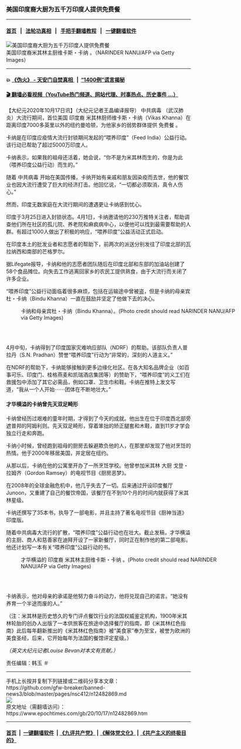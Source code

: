 ### 美国印度裔大厨为五千万印度人提供免费餐
------------------------

#### [首页](https://github.com/gfw-breaker/banned-news3/blob/master/README.md) &nbsp;&nbsp;|&nbsp;&nbsp; [法轮功真相](https://github.com/begood0513/basic/blob/master/README.md)  &nbsp;&nbsp;|&nbsp;&nbsp; [手把手翻墙教程](https://github.com/gfw-breaker/guides/wiki)  &nbsp;&nbsp;|&nbsp;&nbsp; [一键翻墙软件](https://github.com/gfw-breaker/nogfw/blob/master/README.md)  



<div><img alt="美国印度裔大厨为五千万印度人提供免费餐" class="attachment-djy_600_400 size-djy_600_400 wp-post-image" src="https://i.epochtimes.com/assets/uploads/2020/10/Chef-Vikas-Khanna-700x420-600x400.jpg"/>
<div class="caption">
 美国印度裔米其林主厨维卡斯・卡纳
。（NARINDER NANU/AFP via Getty Images）
</div></div><hr/>

#### 💥 [《伪火》 - 天安门自焚真相 ](http://158.247.195.190:10000/videos/blog/weihuo.html)&nbsp; |&nbsp; [“1400例”谎言揭秘  ](http://158.247.195.190:10000/videos/blog/jiexi1400.html)

#### [ 🎬  翻墙必看视频（YouTube热门频道、网站代理、时事热点、历史事件 ...）](https://github.com/gfw-breaker/links/blob/master/banned.md)

<div><p>
 【大纪元2020年10月17日讯】（大纪元记者王晶编译报导）
 <ok href="https://www.epochtimes.com/gb/tag/%E4%B8%AD%E5%85%B1%E7%97%85%E6%AF%92.html">
  中共病毒
 </ok>
 （武汉肺炎）大流行期间，首位美国
 <ok href="https://www.epochtimes.com/gb/tag/%E5%8D%B0%E5%BA%A6%E8%A3%94.html">
  印度裔
 </ok>
 米其林厨师维卡斯・卡纳（Vikas Khanna）在距离印度7000多英里以外的纽约曼哈顿，为他家乡的弱势群体提供
 <ok href="https://www.epochtimes.com/gb/tag/%E5%85%8D%E8%B4%B9%E9%A4%90.html">
  免费餐
 </ok>
 。
</p>
<p>
 卡纳是在印度应疫情大流行封锁期间发起的“喂养印度”（Feed India）公益行动。该行动已帮助了超过5000万印度人。
</p>
<p>
 卡纳表示，如果我的祖母还活着，她会说，“你不是为米其林而生的，你是为此（喂养印度公益行动）而生的。”
</p>
<p>
 随着
 <ok href="https://www.epochtimes.com/gb/tag/%E4%B8%AD%E5%85%B1%E7%97%85%E6%AF%92.html">
  中共病毒
 </ok>
 开始在美国传播，卡纳开始有亲戚和朋友因染疫而去世，他的餐饮业也因大流行遭受了巨大的经济打击。他回忆说，“一切都必须取消，真令人伤心。”
</p>
<p>
 然而，印度无数家庭在大流行期间的遭遇更让卡纳感到忧心。
</p>
<p>
 印度于3月25日进入封锁状态。4月1日，卡纳邀请他的230万推特关注者，帮助调查他们所在社区的孤儿院、养老院和痳疯病中心，以便他可以找到最需要帮助的人群。有超过1000人做出了积极的响应，“喂养印度”公益活动正式启动。
</p>
<p>
 在印度本土的批发业者和志愿者的帮助下，前两次的派送分别发往了印度北部的瓦拉纳西和南部的芒格罗尔。
</p>
<p>
 据Lifegate报导，卡纳和他的志愿者团队随后在印度北部和东部的加油站创建了58个食品摊位。向失去工作逃离回家乡的农民工提供熟食，由于大流行而关闭了许多企业。
</p>
<p>
 “喂养印度”公益行动面临着很多麻烦，包括在运输途中曾被盗，但是卡纳的母亲宾杜・卡纳（Bindu Khanna）一直在鼓励并坚定了他做下去的决心。
</p>
<figure class="wp-caption aligncenter" id="attachment_12482888" style="width: 600px">
 <ok href="https://i.epochtimes.com/assets/uploads/2020/10/Vikas-Khanna-6.jpg">
  <img alt="" class="wp-image-12482888 size-large" src="https://i.epochtimes.com/assets/uploads/2020/10/Vikas-Khanna-6-600x400.jpg"/>
 </ok>
 <br/><figcaption class="wp-caption-text">
  卡纳和母亲宾杜・卡纳（Bindu Khanna）。(Photo credit should read NARINDER NANU/AFP via Getty Images)
 </figcaption><br/>
</figure><br/>
<p>
 4月中旬，卡纳得到了印度国家灾难响应部队（NDRF）的帮助。该部队负责人普拉丹（S.N. Pradhan）赞誉“喂养印度”行动为“非常的，深刻的人道主义。”
</p>
<p>
 在NDRF的帮助下，卡纳能够接触到更多边缘化社区。在各大知名品牌企业（如百事可乐、印度门、桂格燕麦和凯瑞酒店集团等）的赞助下，“喂养印度”的义工们在救援包中添加了其它必需品，例如口罩、卫生巾和鞋。卡纳在推特上发文写道，“我从一个人开始⋯⋯团体在不断地壮大。”
</p>
<h4>
 才华横溢的卡纳曾先天双足畸形
</h4>
<p>
 卡纳曾经历过艰难的童年时期，才得到了今天的成就。他出生在位于印度西北部旁遮普邦的阿姆利则。先天双足畸形，穿着笨拙的矫正腿套和木鞋，直到11岁才学会独立行走和奔跑。
</p>
<p>
 卡纳小时候，曾经跑到祖母的厨房去躲避欺负他的人，在那里却发现了他对烹饪的热情。他于2000年移居美国，并定居在纽约。
</p>
<p>
 从那以后，卡纳在他的公寓里开办了一所烹饪学校。他曾参加米其林
 <ok href="https://www.epochtimes.com/gb/tag/%E5%A4%A7%E5%8E%A8.html">
  大厨
 </ok>
 戈登・拉姆齐（Gordon Ramsey）的电视节目《厨房恶梦》。
</p>
<p>
 在2008年的全球金融危机中，他几乎失去了一切。后来通过开设印度餐厅Junoon，又重建了自己的餐饮帝国，该餐厅在不到10个月的时间内就获得了米其林星级。
</p>
<p>
 卡纳还撰写了35本书，执导了一部电影，并且主持了著名电视节目《厨神当道》印度版。
</p>
<p>
 随着中共病毒大流行的扩散，“喂养印度”公益行动也在壮大。截止发稿，才华横溢的主厨、商人和慈善家在迪拜开设了一家新餐厅，同时正在制作他的第二部电影。他还计划写一本有关“喂养印度”公益行动的书。
</p>
<figure class="wp-caption aligncenter" id="attachment_12482894" style="width: 600px">
 <ok href="https://i.epochtimes.com/assets/uploads/2020/10/Vikas-Khanna-3.jpg">
  <img alt="" class="wp-image-12482894 size-large" src="https://i.epochtimes.com/assets/uploads/2020/10/Vikas-Khanna-3-600x400.jpg"/>
 </ok>
 <br/><figcaption class="wp-caption-text">
  才华横溢的
  <ok href="https://www.epochtimes.com/gb/tag/%E5%8D%B0%E5%BA%A6%E8%A3%94.html">
   印度裔
  </ok>
  米其林主厨维卡斯・卡纳 。(Photo credit should read NARINDER NANU/AFP via Getty Images)
 </figcaption><br/>
</figure><br/>
<p>
 卡纳表示，他对母亲的承诺是他努力奋斗的动力，他将兑现自己的诺言。“她没有养育一个半途而废的人。”
</p>
<p>
 （注：米其林是历史悠久的专门评点餐饮行业的法国权威鉴定机构，1900年米其林轮胎的创办人出版了一本供旅客在旅途中选择餐厅的指南，即《米其林红色指南》此后每年翻新推出的《米其林红色指南》被“美食家”奉为至宝，被誉为欧洲的美食圣经，后来，它开始每年为法国的餐馆评定星级。）
</p>
<p>
 <em>
  （英文大纪元记者Louise Bevan对本文有贡献。）
 </em>
</p>
<p>
 责任编辑：韩玉 ＃
</p>
</div>
<hr/>
手机上长按并复制下列链接或二维码分享本文章：<br/>
https://github.com/gfw-breaker/banned-news3/blob/master/pages/nsc412/n12482869.md <br/>
<a href='https://github.com/gfw-breaker/banned-news3/blob/master/pages/nsc412/n12482869.md'><img src='https://github.com/gfw-breaker/banned-news3/blob/master/pages/nsc412/n12482869.md.png'/></a> <br/>
原文地址（需翻墙访问）：https://www.epochtimes.com/gb/20/10/17/n12482869.htm


------------------------
#### [首页](https://github.com/gfw-breaker/banned-news3/blob/master/README.md) &nbsp;|&nbsp; [一键翻墙软件](https://github.com/gfw-breaker/nogfw/blob/master/README.md) &nbsp;| [《九评共产党》](https://github.com/gfw-breaker/9ping.md/blob/master/README.md#九评之一评共产党是什么) | [《解体党文化》](https://github.com/gfw-breaker/jtdwh.md/blob/master/README.md) | [《共产主义的终极目的》](https://github.com/gfw-breaker/gczydzjmd.md/blob/master/README.md)


<img src='http://gfw-breaker.win/banned-news3/pages/nsc412/n12482869.md' width='0px' height='0px'/>